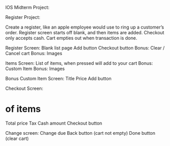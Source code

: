 IOS Midterm Project:

Register Project:

Create a register, like an apple employee would use to ring up a customer’s order.
Register screen starts off blank, and then items are added.
Checkout only accepts cash.
Cart empties out when transaction is done.

Register Screen:
Blank list page
Add button
Checkout button
Bonus: Clear / Cancel cart
Bonus: Images

Items Screen:
List of items, when pressed will add to your cart
Bonus: Custom Item
Bonus: Images

Bonus Custom Item Screen:
Title
Price
Add button

Checkout Screen:
# of items
Total price
Tax
Cash amount
Checkout button

Change screen:
Change due
Back button (cart not empty)
Done button (clear cart)
